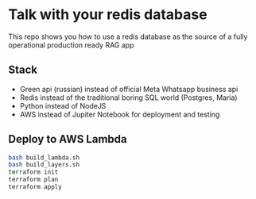 # Talk with your redis database

This repo shows you how to use a redis database as the source of a fully operational production ready RAG app

## Stack

* Green api (russian) instead of official Meta Whatsapp business api
* Redis instead of the traditional boring SQL world (Postgres, Maria)
* Python instead of NodeJS
* AWS instead of Jupiter Notebook for deployment and testing

## Deploy to AWS Lambda
```bash
bash build_lambda.sh
bash build_layers.sh
terraform init
terraform plan
terraform apply
```